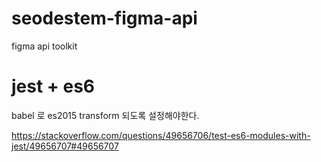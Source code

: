 # seodestem-figma-api

figma api toolkit

# jest + es6

babel 로 es2015 transform 되도록 설정해야한다.

https://stackoverflow.com/questions/49656706/test-es6-modules-with-jest/49656707#49656707
